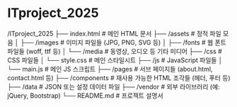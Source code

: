 # ITproject_2025


/ITproject_2025
├── index.html              # 메인 HTML 문서
├── /assets                 # 정적 파일 모음
│   ├── /images             # 이미지 파일들 (JPG, PNG, SVG 등)
│   ├── /fonts              # 웹 폰트 파일들 (woff, ttf 등)
│   └── /media              # 동영상, 오디오 등 기타 미디어
├── /css                    # CSS 파일들
│   └── style.css           # 메인 스타일시트
├── /js                     # JavaScript 파일들
│   └── main.js             # 메인 JS 스크립트
├── /pages                  # 서브 페이지들 (about.html, contact.html 등)
├── /components             # 재사용 가능한 HTML 조각들 (헤더, 푸터 등)
├── /data                   # JSON 또는 설정 데이터 파일
├── /vendor                 # 외부 라이브러리 (예: jQuery, Bootstrap)
└── README.md               # 프로젝트 설명서
